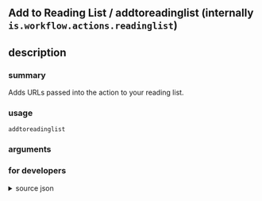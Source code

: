 
## Add to Reading List / addtoreadinglist (internally `is.workflow.actions.readinglist`)



## description
### summary
Adds URLs passed into the action to your reading list.


### usage
`addtoreadinglist `

### arguments


### for developers

<details><summary>source json</summary>
<p>
```json
{
	"ActionClass": "WFAddToReadingListAction",
	"ActionKeywords": [
		"URL",
		"web",
		"later",
		"save",
		"reading",
		"list"
	],
	"AppIdentifier": "com.apple.mobilesafari",
	"Category": "Web",
	"Description": {
		"DescriptionSummary": "Adds URLs passed into the action to your reading list."
	},
	"Input": {
		"Multiple": true,
		"Required": true,
		"Types": [
			"WFURLContentItem"
		]
	},
	"InputPassthrough": true,
	"Name": "Add to Reading List",
	"ShortName": "Read Later",
	"Subcategory": "Safari"
}
```
</p></details>
